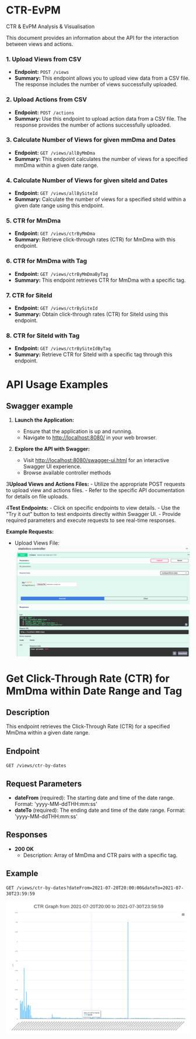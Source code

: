 # CTR-EvPM
CTR &amp; EvPM Analysis &amp; Visualisation

This document provides an information about the API for the interaction between views and actions.

### 1. Upload Views from CSV

- **Endpoint:** `POST /views`
- **Summary:** This endpoint allows you to upload view data from a CSV file. The response includes the number of views successfully uploaded.

### 2. Upload Actions from CSV

- **Endpoint:** `POST /actions`
- **Summary:** Use this endpoint to upload action data from a CSV file. The response provides the number of actions successfully uploaded.

### 3. Calculate Number of Views for given mmDma and Dates

- **Endpoint:** `GET /views/allByMmDma`
- **Summary:** This endpoint calculates the number of views for a specified mmDma within a given date range.

### 4. Calculate Number of Views for given siteId and Dates

- **Endpoint:** `GET /views/allBySiteId`
- **Summary:** Calculate the number of views for a specified siteId within a given date range using this endpoint.

### 5. CTR for MmDma

- **Endpoint:** `GET /views/ctrByMmDma`
- **Summary:** Retrieve click-through rates (CTR) for MmDma with this endpoint.

### 6. CTR for MmDma with Tag

- **Endpoint:** `GET /views/ctrByMmDmaByTag`
- **Summary:** This endpoint retrieves CTR for MmDma with a specific tag.

### 7. CTR for SiteId

- **Endpoint:** `GET /views/ctrBySiteId`
- **Summary:** Obtain click-through rates (CTR) for SiteId using this endpoint.

### 8. CTR for SiteId with Tag

- **Endpoint:** `GET /views/ctrBySiteIdByTag`
- **Summary:** Retrieve CTR for SiteId with a specific tag through this endpoint.

# API Usage Examples

## Swagger example

1. **Launch the Application:**
    - Ensure that the application is up and running.
    - Navigate to [http://localhost:8080/](http://localhost:8080/) in your web browser.

2. **Explore the API with Swagger:**
    - Visit [http://localhost:8080/swagger-ui.html](http://localhost:8080/swagger-ui.html) for an interactive Swagger UI experience.
    - Browse available controller methods

3**Upload Views and Actions Files:**
    - Utilize the appropriate POST requests to upload view and actions files.
    - Refer to the specific API documentation for details on file uploads.

4**Test Endpoints:**
    - Click on specific endpoints to view details.
    - Use the "Try it out" button to test endpoints directly within Swagger UI.
    - Provide required parameters and execute requests to see real-time responses.



**Example Requests:**
- Upload Views File:
![img.png](img.png)

# Get Click-Through Rate (CTR) for MmDma within Date Range and Tag

## Description
This endpoint retrieves the Click-Through Rate (CTR) for a specified MmDma within a given date range.

## Endpoint
`GET /views/ctr-by-dates`

## Request Parameters
- **dateFrom** (required): The starting date and time of the date range. Format: 'yyyy-MM-ddTHH:mm:ss'
- **dateTo** (required): The ending date and time of the date range. Format: 'yyyy-MM-ddTHH:mm:ss'

## Responses
- **200 OK**
    - Description: Array of MmDma and CTR pairs with a specific tag.

## Example
```http
GET /views/ctr-by-dates?dateFrom=2021-07-20T20:00:00&dateTo=2021-07-30T23:59:59
```

![img_1.png](img_1.png)